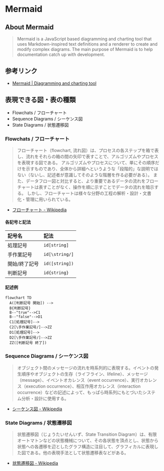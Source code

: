 # Mermaid

## About Mermaid 

> Mermaid is a JavaScript based diagramming and charting tool that uses Markdown-inspired text definitions and a renderer to create and modify complex diagrams.
The main purpose of Mermaid is to help documentation catch up with development.

## 参考リンク

- [Mermaid | Diagramming and charting tool](http://mermaid.js.org/)

## 表現できる図・表の種類

- Flowchats / フローチャート
- Sequence Diagrams / シーケンス図
- State Diagrams / 状態遷移図

### Flowchats / フローチャート

> フローチャート（flowchart, 流れ図）は、プロセスの各ステップを箱で表し、流れをそれらの箱の間の矢印で表すことで、アルゴリズムやプロセスを表現する図である。
アルゴリズムやプロセスについて、単にその順序だけを示すものであり、全体から詳細へというような「段階的」な説明ではない（ないし、記述者が意識してそのような階層を作る必要がある）。
また、データフロー図と対比すると、より重要であるデータの流れをフローチャートは表すことがなく、操作を順に示すことでデータの流れを暗示する。
しかし、フローチャートは様々な分野の工程の解析・設計・文書化・管理に用いられている。

- [フローチャート - Wikipedia](https://ja.wikipedia.org/wiki/%E3%83%95%E3%83%AD%E3%83%BC%E3%83%81%E3%83%A3%E3%83%BC%E3%83%88)

#### 各記号と記法

| 記号名 | 記法 |
| :--- | :--- |
| 処理記号 | `id[string]` |
| 手作業記号 | `id[\string/]` |
| 開始/終了記号 | `id([string])` |
| 判断記号 | `id{string}` |

#### 記述例

```mermaid
flowchart TD
  A([判断記号 開始]) -->
  B{判断記号}
  B--"true"-->C1
  B--"false"-->D1
  C1[処理記号]-->
  C2[\手作業記号/]-->ZZ
  D1[処理記号]-->
  D2[\手作業記号/]-->ZZ
  ZZ([判断記号 終了])
```

### Sequence Diagrams / シーケンス図

> オブジェクト間のメッセージの流れを時系列的に表現する。イベントの発生順序やオブジェクトの生存（ライフライン、lifeline）、メッセージ（message）、イベントオカレンス（event occurrence）、実行オカレンス（execution occurrence）、相互作用オカレンス（interaction occurrence）などの記述によって、もっぱら時系列にもとづいたシステム分析・設計に使用する。

- [シーケンス図 - Wikipedia](https://ja.wikipedia.org/wiki/%E3%82%B7%E3%83%BC%E3%82%B1%E3%83%B3%E3%82%B9%E5%9B%B3)

### State Diagrams / 状態遷移図

> 状態遷移図（じょうたいせんいず、State Transition Diagram）は、有限オートマトンなどの状態機械について、その各状態を頂点とし、状態から状態への各遷移を辺としたグラフ構造に注目して、グラフィカルに表現した図である。他の表現手法として状態遷移表などがある。

- [状態遷移図 - Wikipedia](https://ja.wikipedia.org/wiki/%E7%8A%B6%E6%85%8B%E9%81%B7%E7%A7%BB%E5%9B%B3)
